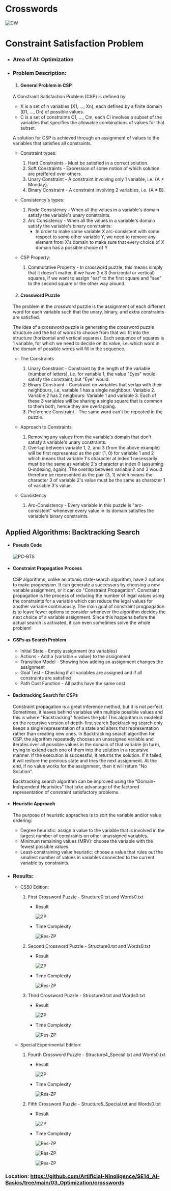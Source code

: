 # Crosswords

![CW](../Assets/optimization/CW.png)

# Constraint Satisfaction Problem

- ### Area of AI: Optimization

- ### Problem Description:

  1. #### **General Problem in CSP**

    A Constraint Satisfaction Problem (CSP) is defined by:
    - X is a set of n variables (X1, ..., Xn), each defined by a finite domain (D1, ..., Dn) of possible values.
    - C is a set of constraints C1, ..., Cm, each Ci involves a subset of the variables that specifies the allowable combinations of values for that subset.
    
    A solution for CSP is achieved through an assignment of values to the variables that satisfies all constraints.

    - Constraint types:

      1. Hard Constraints - Must be satisfied in a correct solution.
      2. Soft Constraints - Expression of some notion of which solution are preffered over others.
      3. Unary Constraint - A constraint involving only 1 variable, i.e. {A ≠ Monday}.
      4. Binary Constraint - A constraint involving 2 variables, i.e. {A ≠ B}.
      
    - Consistency's types:

      1. Node Consistency - When all the values in a variable's domain satisfy the variable's unary constraints.
      2. Arc Consistency - When all the values in a variable's domain satisfy the variable's binary constraints:
          - In order to make some variable X arc-consistent with some respect to some other variable Y, we need to remove any element from X's domain to make sure that every choice of X domain has a possible choice of Y

    -  CSP Property:
        
        1. Commutative Property - In crossword puzzle, this means simply that it doesn't matter, if we have 2 x 3 (horizontal or vertical) squares, if we want to assign "eat" to the first square and "see" to the second square or the other way around.     

  2. #### **Crossword Puzzle**

    The problem in the crossword puzzle is the assignment of each different word for each variable such that the unary, binary, and extra constraints are satisfied.
    
    The idea of a crossword puzzle is generating the crossword puzzle structure and the list of words to choose from that will fit into the structure (horizontal and vertical squares). Each sequence of squares is 1 variable, for which we need to decide on its value, i.e. which word in the domain of possible words will fill in the sequence.

    - The Constraints

      1. Unary Constraint - Constraint by the length of the variable (number of letters), i.e. for variable 1, the value "Eyes" would satisfy the constraint, but "Eye" would.
      2. Binary Constraint -  Constraint on variables that verlap with their neighbours, i.e. variable 1 has a single neighbour: Variable 2. Variable 2 has 2 neigbours: Variable 1 and variable 3. Each of these 3 variables will be sharing a single square that is common to them both, hence they are overlapping.
      3. Preference Constraint - The same word can't be repeated in the puzzle.

    - Approach to Constraints

      1. Removing any values from the variable's domain that don't satisfy a variable's unary constraints.
      2. Overlap between variable 1, 2, and 3 (from the above example) will be first represented as the pair (1, 0) for variable 1 and 2 which means that variable 1's character at index 1 necessarily must be the same as variable 2's character at index 0 (assuming 0-indexing, again). The overlap between variable 2 and 3 would therefore be represented as the pair (3, 1) which means the character 3 of variable 2's value must be the same as character 1 of variable 3's value.

    - Consistency

      1. Arc-Consistency - Every variable in this puzzle is "arc-consistent" whenever every value in its domain satisfies the variable's binary constraints.

## Applied Algorithms: Backtracking Search

- #### **Pseudo Code**

  ![PC-BTS](../Assets/optimization/PC-BT.png)

- #### **Constraint Propagation Process**

  CSP algorithms, unlike an atomic state-search algorithm, have 2 options to make progression. It can generate a successors by choosing a new variable assignment, or it can do "Constraint Propagation". Constraint propagation is the process of reducing the number of legal values using the constraints for a variable which can reduce the legal values for another variable continuously. The main goal of constraint progpagation is to leave fewer options to consider whenever the algorithm decides the next choice of a variable assignment. Since this happens before the actual search is activated, it can even sometimes solve the whole problem!

- #### **CSPs as Search Problem**

  - Initial State - Empty assignment (no variables)
  - Actions - Add a {variable = value} to the assignment
  - Transition Model - Showing how adding an assignment changes the assignment
  - Goal Test - Checking if all variables are assigned and if all constraints are satisfied
  - Path Cost Function - All paths have the same cost

- #### **Backtracking Search for CSPs**

  Constraint propagation is a great inference method, but it is not perfect. Sometimes, it leaves behind variables with multiple possible values and this is where "Backtracking" finishes the job! This algorithm is modeled on the recursive version of depth-first search Backtracking search only keeps a single representation of a state and alters that representation rather than creating new ones. In Backtracking search algorithm for CSP, the algorithm repeatedly chooses an unassigned variable and iterates over all possible values in the domain of that variable (in turn), trying to extend each one of them into the solution in a recursive manner. If the execution is successful, it returns the solution. If it failed, it will restore the previous state and tries the next assignment. At the end, if no value works  for the assignment, then it will return "No Solution".

  Backtracking search algorithm can be improved using the "Domain-Independent Heuristics" that take advantage of the factored representation of constraint satisfactory problems.

- #### **Heuristic Approach**

  The purpose of heuristic appraches is to sort the variable and/or value ordering:
  
    - Degree heuristic: assign a value to the variable that is involved in the largest number of constraints on other unassigned variables.
    - Minimum remaining values (MRV): choose the variable with the fewest possible values.
    - Least-constraining value heuristic: choose a value that rules out the smallest number of values in variables connected to the current variable by constraints.

- ### Results:

  - CS50 Edition:
    
    1. First Crossword Puzzle - Structure0.txt and Words0.txt

        - Result

          ![ZP](../03_Optimization/crosswords/outputs/structure0_output.png)

        - Time Complexity

          ![Res-ZP](../Assets/optimization/results/Res-CW-0.png)

    2. Second Crossword Puzzle - Structure0.txt and Words0.txt

        - Result

          ![ZP](../03_Optimization/crosswords/outputs/structure1_output.png)

        - Time Complexity

          ![Res-ZP](../Assets/optimization/results/Res-CW-1.png)

    3. Third Crossword Puzzle - Structure0.txt and Words0.txt

        - Result

          ![ZP](../03_Optimization/crosswords/outputs/structure2_output.png)

        - Time Complexity

          ![Res-ZP](../Assets/optimization/results/Res-CW-2.png)

  - Special Experimental Edition:  
    
    1. Fourth Crossword Puzzle - Structure4_Special.txt and Words0.txt

        - Result

          ![ZP](../03_Optimization/crosswords/outputs/structure3_output.png)

        - Time Complexity

          ![Res-ZP](../Assets/optimization/results/Res-CW-3.png)

    2. Fifth Crossword Puzzle - Structure5_Special.txt and Words0.txt

        - Result

          ![ZP](../03_Optimization/crosswords/outputs/structure4_output.png)

        - Time Complexity

          ![Res-ZP](../Assets/optimization/results/Res-CW-4-1.png)

          ![Res-ZP](../Assets/optimization/results/Res-CW-4-2.png)

          ![Res-ZP](../Assets/optimization/results/Res-CW-4-3.png)

### Location: https://github.com/Artificial-Ninoligence/SE14_AI-Basics/tree/main/03_Optimization/crosswords
